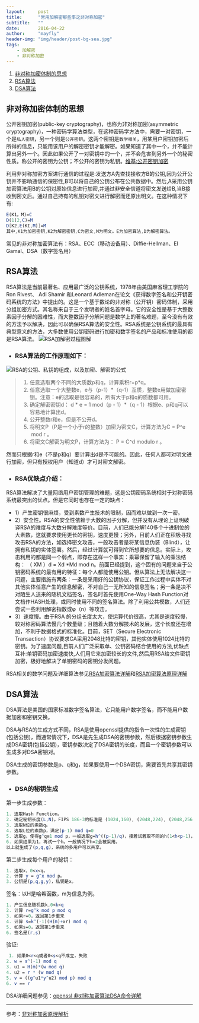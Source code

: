```yaml
---
layout:     post
title:      "常用加解密那些事之非对称加密"
subtitle:   ""
date:       2016-04-22
author:     "mayfly"
header-img: "img/header/post-bg-sea.jpg"
tags:
    - 加解密
    - 非对称加密
---
```


1. [非对称加密体制的思想](#非对称加密体制的思想)
2. [RSA算法](#RSA算法)
3. [DSA算法](#DSA算法)
   

 ## 非对称加密体制的思想

公开密钥加密(public-key cryptography)，也称为非对称加密(asymmetric cryptography)，一种密码学算法类型，在这种密码学方法中，需要一对密钥，一个是`私人密钥`，另一个则是`公开密钥`。这两个密钥是`数学相关`，用某用户密钥加密后所得的信息，只能用该用户的解密密钥才能解密。如果知道了其中一个，并不能计算出另外一个。因此如果公开了一对密钥中的一个，并不会危害到另外一个的秘密性质。称公开的密钥为公钥；不公开的密钥为私钥。[维基:公开密钥加密](https://zh.wikipedia.org/wiki/%E5%85%AC%E5%BC%80%E5%AF%86%E9%92%A5%E5%8A%A0%E5%AF%86)

利用非对称加密方案进行通信的过程是:发送方A先查找接收方B的公钥,因为公开公钥并不影响通信的保密性,B可以将自己的公钥公布在公共数据中。然后,A采用公钥加密算法用B的公钥对原始信息进行加密,并通过非安全信道将密文发送给B,当B接收到密文后。通过自己持有的私钥对密文进行解密而还原出明文。在这种情况下有:

```mathematica
E(K1。M)=C
D(1(2,C)=M
D[K2,E(KI,M)]=M
其中,K1为加密密钥,K2为解密密钥,C为密文,M为明文。E为加密算法,D为解密算法。
```
常见的非对称加密算法有：RSA、ECC（移动设备用）、Diffie-Hellman、El Gamal、DSA（数字签名用）

 ## RSA算法
RSA算法是当前最著名、应用最广泛的公钥系统，1978年由美国麻省理工学院的Ron Rivest、 Adi Shamir 和Leonard Adleman在论文《获得数字签名和公开钥密码系统的方法》中提出的。这是一个基于数论的非对称（公开钥）密码体制，采用分组加密方式。其名称来自于三个发明者的姓名首字母。它的安全性是基于大整数素因子分解的困难性，而大整数因子分解问题是数学上的著名难题，至今没有有效的方法予以解决，因此可以确保RSA算法的安全性。RSA系统是公钥系统的最具有典型意义的方法，大多数使用公钥密码进行加密和数字签名的产品和标准使用的都是RSA算法。
![RSA加解密过程图解](http://upload-images.jianshu.io/upload_images/1042709-72131ae7e7317074.jpg?imageMogr2/auto-orient/strip%7CimageView2/2/w/1240)

- ### RSA算法的工作原理如下：

![RSA的公钥、私钥的组成，以及加密、解密的公式](http://upload-images.jianshu.io/upload_images/1042709-dd7b0691a109c4bf.jpg?imageMogr2/auto-orient/strip%7CimageView2/2/w/1240)


>1. 任意选取两个不同的大质数p和q，计算乘积r=p*q。
>2. 任意选取一个大整数e，e与（p-1）*（q-1）互质，整数e用做加密密钥。注意：e的选取是很容易的，所有大于p和q的质数都可用。
>3. 确定解密密钥d： d * e = 1 mod（p - 1）*（q - 1）根据e、p和q可以容易地计算出d。
>4. 公开整数r和e，但是不公开d。
>5. 将明文P（P是一个小于r的整数）加密为密文C，计算方法为C = P^e  mod r 。
>6. 将密文C解密为明文P，计算方法为： P = C^d modulo r 。

然而只根据r和e（不是p和q）要计算出d是不可能的。因此，任何人都可对明文进行加密，但只有授权用户（知道d）才可对密文解密。

- ### RSA优缺点介绍：

RSA算法解决了大量网络用户密钥管理的难题，这是公钥密码系统相对于对称密码系统最突出的优点。但是它同时也存在一定的缺点：
* 1）产生密钥很麻烦，受到素数产生技术的限制，因而难以做到一次一密。
* 2）安全性。RSA的安全性依赖于大数的因子分解，但并没有从理论上证明破译RSA的难度与大数分解难度等价。目前，人们已能分解140多个十进制位的大素数，这就要求使用更长的密钥，速度更慢；另外，目前人们正在积极寻找攻击RSA的方法，如选择密文攻击，一般攻击者是将某信息伪装（Blind），让拥有私钥的实体签署。然后，经过计算就可得到它所想要的信息。实际上，攻击利用的都是同一个弱点，即存在这样一个事实：乘幂保留了输入的乘法结构： （ XM ）d = Xd *Md mod n。前面已经提到，这个固有的问题来自于公钥密码系统的最有用的特征：每个人都能使用公钥。但从算法上无法解决这一问题，主要措施有两条：一条是采用好的公钥协议，保证工作过程中实体不对其他实体任意产生的信息解密，不对自己一无所知的信息签名；另一条是决不对陌生人送来的随机文档签名，签名时首先使用One-Way Hash Function对文档作HASH处理，或同时使用不同的签名算法。除了利用公共模数，人们还尝试一些利用解密指数或φ（n）等攻击。
* 3）速度慢。由于RSA 的分组长度太大，使运算代价很高，尤其是速度较慢，较对称密码算法慢几个数量级；且随着大数分解技术的发展，这个长度还在增加，不利于数据格式的标准化。目前，SET（Secure Electronic Transaction）协议要求CA采用2048比特的密钥，其他实体使用1024比特的密钥。为了速度问题,目前人们广泛采取单、公钥密码结合使用的方法,优缺点互补:单钥密码加密速度快,人们用它来加密较长的文件,然后用RSA给文件密钥加密，极好地解决了单钥密码的密钥分发问题。

RSA相关的数学问题及详细算法参见[RSA加密算法详解](http://haomou.net/2014/08/27/2014_rsa/)和[RSA加密算法原理详解](http://ssl.zzidc.com/changjianwenti/2016/0127/334.html)

 ## DSA算法
DSA算法是美国的国家标准数字签名算法，它只能用户数字签名，而不能用户数据加密和密钥交换。

DSA与RSA的生成方式不同，RSA是使用openssl提供的指令一次性的生成密钥(包括公钥)，而通常情况下，DSA是先生成DSA的密钥参数，然后根据密钥参数生成DSA密钥(包括公钥)，密钥参数决定了DSA密钥的长度，而且一个密钥参数可以生成多对DSA密钥对。

DSA生成的密钥参数是p、q和g，如果要使用一个DSA密钥，需要首先共享其密钥参数。

- ### DSA的秘钥生成
第一步生成参数：
```mathematica
1. 选取Hash Function。
2. 确定秘钥长度(L,N)。FIPS 186-3的标准是 (1024,160), (2048,224), (2048,256), and (3072,256)。
3. 选取N位的素数q。
4. 选取L位的素数p，满足(p-1) mod q=0
5. 选取g，使得g^q≡1 mod p，一般选取g=h^((p-1)/q)，接着试着取不同的h(1<h<p-1)，然后对p取余，
6. 如果结果为1，再试一个h。一般情况下h=2会被采用。
以上就生成了(p,q,g)，系统的多用户可以共享。
```
第二步生成每个用户的秘钥：
```mathematica
1. 选取x，0<x<q。
2. 计算 y = g^x mod p。
3. 公钥是(p,q,g,y)，私钥是x。
```
签名：以H是哈希函数，m为信息为例。
```mathematica
1. 产生信息随机数k,0<k<q
2. 计算 r=g^k mod p mod q
3. 如果r=0，返回第1步重来
4. 计算 s=k^(-1)(H(m)+xr) mod q
5. 如果s=0，返回第1步重来
6. 签名是(r,s)
```
验证:
```mathematica
 1. 如果0<r<q或者0<s<q不成立，失败
2. w = s^(-1) mod q
3. u1 = H(m)*(w mod q)
4. u2 = r * (w mod q)
5. v = ((g^u1*y^u2) mod p) mod q
6. v == r
```
DSA详细问题参见：[openssl 非对称加密算法DSA命令详解](http://www.cnblogs.com/gordon0918/p/5368706.html)

---
参考：[非对称加密原理解析](http://blog.csdn.net/wzzvictory/article/details/9015155)